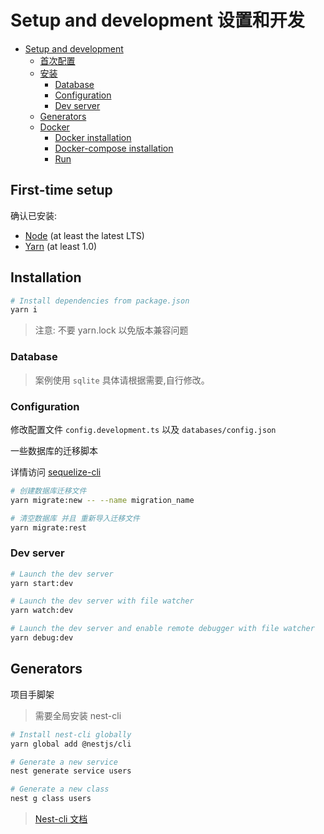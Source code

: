 # Setup and development 设置和开发

- [Setup and development](#setup-and-development)
  - [首次配置](#first-time-setup)
  - [安装](#installation)
    - [Database](#database)
    - [Configuration](#configuration)
    - [Dev server](#dev-server)
  - [Generators](#generators)
  - [Docker](#docker)
    - [Docker installation](#docker-installation)
    - [Docker-compose installation](#docker-compose-installation)
    - [Run](#run)

## First-time setup

确认已安装:

- [Node](https://nodejs.org/en/) (at least the latest LTS)
- [Yarn](https://yarnpkg.com/lang/en/docs/install/) (at least 1.0)

## Installation

```bash
# Install dependencies from package.json
yarn i
```

> 注意: 不要 yarn.lock 以免版本兼容问题

### Database

> 案例使用 `sqlite` 具体请根据需要,自行修改。

### Configuration

修改配置文件 `config.development.ts` 以及 `databases/config.json`

一些数据库的迁移脚本  

详情访问 [sequelize-cli](https://github.com/sequelize/cli)

```bash
# 创建数据库迁移文件
yarn migrate:new -- --name migration_name

# 清空数据库 并且 重新导入迁移文件
yarn migrate:rest
```

### Dev server

```bash
# Launch the dev server
yarn start:dev

# Launch the dev server with file watcher
yarn watch:dev

# Launch the dev server and enable remote debugger with file watcher
yarn debug:dev
```

## Generators

项目手脚架

> 需要全局安装 nest-cli

```bash
# Install nest-cli globally
yarn global add @nestjs/cli

# Generate a new service
nest generate service users

# Generate a new class
nest g class users

```

> [Nest-cli 文档](https://docs.nestjs.com/cli/usages#generate-alias-g)